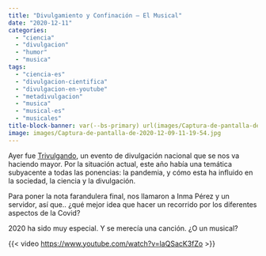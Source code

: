 ```yaml
---
title: "Divulgamiento y Confinación – El Musical"
date: "2020-12-11"
categories: 
  - "ciencia"
  - "divulgacion"
  - "humor"
  - "musica"
tags: 
  - "ciencia-es"
  - "divulgacion-cientifica"
  - "divulgacion-en-youtube"
  - "metadivulgacion"
  - "musica"
  - "musical-es"
  - "musicales"
title-block-banner: var(--bs-primary) url(images/Captura-de-pantalla-de-2020-12-09-11-19-54.jpg) 50% 50% 
image: images/Captura-de-pantalla-de-2020-12-09-11-19-54.jpg
---
```


Ayer fue [Trivulgando](http://www.trivulgando.es/), un evento de divulgación nacional que se nos va haciendo mayor. Por la situación actual, este año había una temática subyacente a todas las ponencias: la pandemia, y cómo esta ha influido en la sociedad, la ciencia y la divulgación.

Para poner la nota farandulera final, nos llamaron a Inma Pérez y un servidor, así que.. ¿qué mejor idea que hacer un recorrido por los diferentes aspectos de la Covid?

2020 ha sido muy especial. Y se merecía una canción. ¿O un musical?

{{< video https://www.youtube.com/watch?v=laQSacK3fZo >}}
